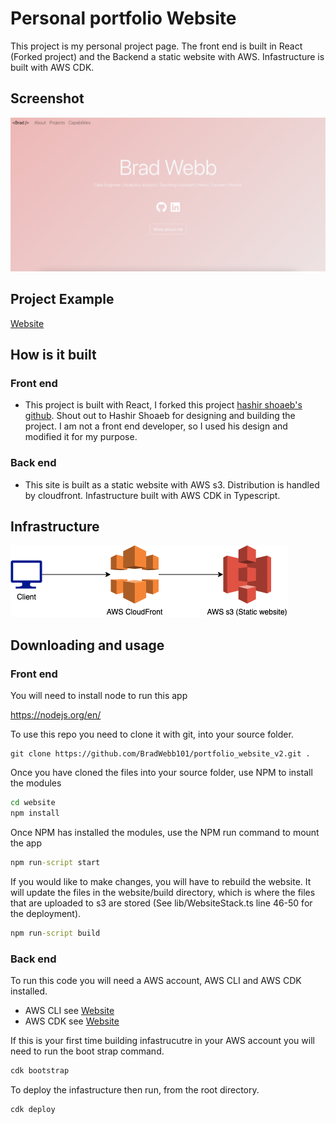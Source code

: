 # Personal portfolio Website

This project is my personal project page. The front end is built in React (Forked project) and the Backend a static website with AWS. Infastructure is built with AWS CDK.

## Screenshot

![Screen Shot](./readme_images/readme_image.png "Title")

## Project Example

[Website](http://bradwebb101.com)

## How is it built

### Front end

- This project is built with React, I forked this project [hashir shoaeb's github](https://github.com/hashirshoaeb/home). Shout out to Hashir Shoaeb for designing and building the project. I am not a front end developer, so I used his design and modified it for my purpose. 

### Back end

- This site is built as a static website with AWS s3. Distribution is handled by cloudfront. Infastructure built with AWS CDK in Typescript.
  
## Infrastructure

![infrastrucure](./readme_images/infrastructure.png "Infrastructure")

## Downloading and usage

### Front end

You will need to install node to run this app 

https://nodejs.org/en/

To use this repo you need to clone it with git, into your source folder. 

``` git
git clone https://github.com/BradWebb101/portfolio_website_v2.git .
```

Once you have cloned the files into your source folder, use NPM to install the modules

``` cmd 
cd website
npm install 
```

Once NPM has installed the modules, use the NPM run command to mount the app 

``` cmd 
npm run-script start 
```

If you would like to make changes, you will have to rebuild the website. It will update the files in the website/build directory, which is where the files that are uploaded to s3 are stored (See lib/WebsiteStack.ts line 46-50 for the deployment).

```cmd 
npm run-script build
```

### Back end

To run this code you will need a AWS account, AWS CLI and AWS CDK installed. 
- AWS CLI see [Website](https://aws.amazon.com/cli/)
- AWS CDK see [Website](https://aws.amazon.com/cdk/)

If this is your first time building infastrucutre in your AWS account you will need to run the boot strap command. 

```cmd
cdk bootstrap
```

To deploy the infastructure then run, from the root directory.

```cmd
cdk deploy
```